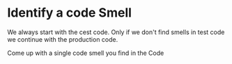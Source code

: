 # Identify a code Smell

We always start with the cest code.
Only if we don't find smells in test code we continue with the production code.

Come up with a single code smell you find in the Code